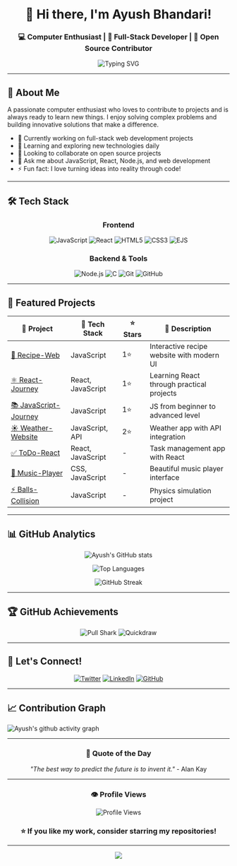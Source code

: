 <div align="center">
  
# 👋 Hi there, I'm Ayush Bhandari!

### 💻 Computer Enthusiast | 🚀 Full-Stack Developer | 🌟 Open Source Contributor

<img src="https://readme-typing-svg.herokuapp.com?font=Fira+Code&weight=500&size=24&pause=1000&color=3B82F6&center=true&vCenter=true&width=600&lines=Welcome+to+my+GitHub+Profile!;I+love+creating+amazing+projects;Always+ready+to+learn+new+things;Let's+build+something+together!" alt="Typing SVG" />

</div>

---

## 🌟 About Me

A passionate computer enthusiast who loves to contribute to projects and is always ready to learn new things. I enjoy solving complex problems and building innovative solutions that make a difference.

- 🔭 Currently working on full-stack web development projects
- 🌱 Learning and exploring new technologies daily
- 👯 Looking to collaborate on open source projects
- 💬 Ask me about JavaScript, React, Node.js, and web development
- ⚡ Fun fact: I love turning ideas into reality through code!

---

## 🛠️ Tech Stack

<div align="center">

### Frontend
![JavaScript](https://img.shields.io/badge/JavaScript-F7DF1E?style=for-the-badge&logo=javascript&logoColor=black)
![React](https://img.shields.io/badge/React-20232A?style=for-the-badge&logo=react&logoColor=61DAFB)
![HTML5](https://img.shields.io/badge/HTML5-E34F26?style=for-the-badge&logo=html5&logoColor=white)
![CSS3](https://img.shields.io/badge/CSS3-1572B6?style=for-the-badge&logo=css3&logoColor=white)
![EJS](https://img.shields.io/badge/EJS-663399?style=for-the-badge&logo=ejs&logoColor=white)

### Backend & Tools
![Node.js](https://img.shields.io/badge/Node.js-43853D?style=for-the-badge&logo=node.js&logoColor=white)
![C](https://img.shields.io/badge/C-00599C?style=for-the-badge&logo=c&logoColor=white)
![Git](https://img.shields.io/badge/Git-F05032?style=for-the-badge&logo=git&logoColor=white)
![GitHub](https://img.shields.io/badge/GitHub-100000?style=for-the-badge&logo=github&logoColor=white)

</div>

---

## 🚀 Featured Projects

<div align="center">

| 🎯 Project | 🔗 Tech Stack | ⭐ Stars | 📝 Description |
|------------|---------------|----------|-----------------|
| [🍴 Recipe-Web](https://github.com/Ayush4958/Recipe-web) | JavaScript | 1⭐ | Interactive recipe website with modern UI |
| [⚛️ React-Journey](https://github.com/Ayush4958/React-Journey) | React, JavaScript | 1⭐ | Learning React through practical projects |
| [📚 JavaScript-Journey](https://github.com/Ayush4958/JavaScript_Journey) | JavaScript | 1⭐ | JS from beginner to advanced level |
| [☀️ Weather-Website](https://github.com/Ayush4958/Weather-Website) | JavaScript, API | 2⭐ | Weather app with API integration |
| [✅ ToDo-React](https://github.com/Ayush4958/ToDo_React) | React, JavaScript | - | Task management app with React |
| [🎵 Music-Player](https://github.com/Ayush4958/MUSIC-PLAYER) | CSS, JavaScript | - | Beautiful music player interface |
| [⚡ Balls-Collision](https://github.com/Ayush4958/balls-collision) | JavaScript | - | Physics simulation project |

</div>

---

## 📊 GitHub Analytics

<div align="center">
  
![Ayush's GitHub stats](https://github-readme-stats.vercel.app/api?username=Ayush4958&show_icons=true&theme=tokyonight&hide_border=true&count_private=true)

![Top Languages](https://github-readme-stats.vercel.app/api/top-langs/?username=Ayush4958&layout=compact&theme=tokyonight&hide_border=true)

![GitHub Streak](https://github-readme-streak-stats.herokuapp.com/?user=Ayush4958&theme=tokyonight&hide_border=true)

</div>

---

## 🏆 GitHub Achievements

<div align="center">

![Pull Shark](https://github.githubassets.com/assets/pull-shark-default-498c279a747d.png)
![Quickdraw](https://github.githubassets.com/assets/quickdraw-default-39c6aec8ff89.png)

</div>

---

## 🤝 Let's Connect!

<div align="center">

[![Twitter](https://img.shields.io/badge/Twitter-1DA1F2?style=for-the-badge&logo=twitter&logoColor=white)](https://x.com/Ayushbhand31273)
[![LinkedIn](https://img.shields.io/badge/LinkedIn-0077B5?style=for-the-badge&logo=linkedin&logoColor=white)](https://www.linkedin.com/in/ayush-bhandari-543a35277/)
[![GitHub](https://img.shields.io/badge/GitHub-100000?style=for-the-badge&logo=github&logoColor=white)](https://github.com/Ayush4958)

</div>

---

## 📈 Contribution Graph

![Ayush's github activity graph](https://github-readme-activity-graph.vercel.app/graph?username=Ayush4958&theme=tokyo-night&hide_border=true)

---

<div align="center">

### 💭 Quote of the Day
*"The best way to predict the future is to invent it."* - Alan Kay

---

### 👁️ Profile Views
![Profile Views](https://komarev.com/ghpvc/?username=Ayush4958&color=blueviolet&style=flat-square&label=Profile+Views)

### ⭐ If you like my work, consider starring my repositories!

</div>

---

<div align="center">
  <img src="https://capsule-render.vercel.app/api?type=waving&color=gradient&height=100&section=footer&animation=fadeIn" />
</div>
